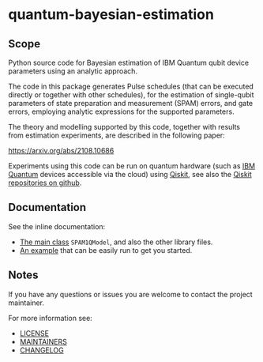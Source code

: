 # quantum-bayesian-estimation

## Scope

Python source code for Bayesian estimation of IBM Quantum qubit device parameters using an analytic approach.

The code in this package generates Pulse schedules (that can be executed directly or together with other schedules), for the estimation of single-qubit parameters of state preparation and measurement (SPAM) errors, and gate errors, employing analytic expressions for the supported parameters.  

The theory and modelling supported by this code, together with results from estimation experiments, are described in the following paper:

https://arxiv.org/abs/2108.10686

Experiments using this code can be run on quantum hardware (such as [IBM Quantum](https://quantum-computing.ibm.com/) devices accessible via the cloud) using [Qiskit](https://qiskit.org/), see also the [Qiskit repositories on github](https://github.com/Qiskit).

## Documentation

See the inline documentation:
* [The main class](quantum_bayesian_estimation/spam_1q_model.py) `SPAM1QModel`, and also the other library files.
* [An example](examples/SPAM-Device-Basic-1.py) that can be easily run to get you started. 

## Notes

If you have any questions or issues you are welcome to contact the project maintainer.

For more information see:

* [LICENSE](LICENSE)
* [MAINTAINERS](MAINTAINERS.md)
* [CHANGELOG](CHANGELOG.md)
